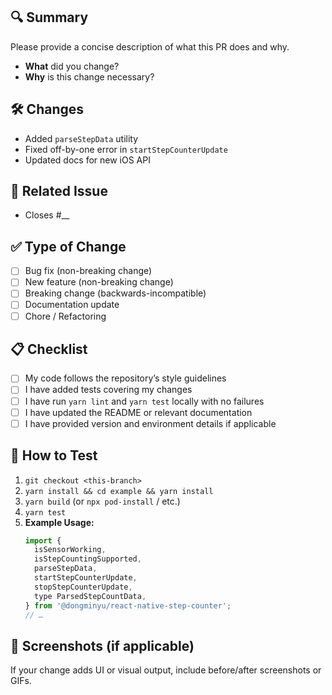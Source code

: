 ## 🔍 Summary

Please provide a concise description of what this PR does and why.

- **What** did you change?
- **Why** is this change necessary?

## 🛠️ Changes

<!-- List of changes; e.g. -->

- Added `parseStepData` utility
- Fixed off-by-one error in `startStepCounterUpdate`
- Updated docs for new iOS API

## 🔗 Related Issue

<!-- If this PR closes or references an issue, use #issue_number -->

- Closes #\_\_

## ✅ Type of Change

<!-- Select one -->

- [ ] Bug fix (non-breaking change)
- [ ] New feature (non-breaking change)
- [ ] Breaking change (backwards-incompatible)
- [ ] Documentation update
- [ ] Chore / Refactoring

## 📋 Checklist

- [ ] My code follows the repository’s style guidelines
- [ ] I have added tests covering my changes
- [ ] I have run `yarn lint` and `yarn test` locally with no failures
- [ ] I have updated the README or relevant documentation
- [ ] I have provided version and environment details if applicable

## 🚀 How to Test

1. `git checkout <this-branch>`
2. `yarn install && cd example && yarn install`
3. `yarn build` (or `npx pod-install` / etc.)
4. `yarn test`
5. **Example Usage:**
   ```js
   import {
     isSensorWorking,
     isStepCountingSupported,
     parseStepData,
     startStepCounterUpdate,
     stopStepCounterUpdate,
     type ParsedStepCountData,
   } from '@dongminyu/react-native-step-counter';
   // …
   ```

## 📸 Screenshots (if applicable)

If your change adds UI or visual output, include before/after screenshots or GIFs.
